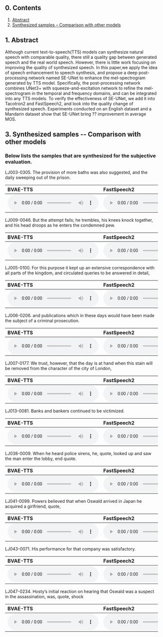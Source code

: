
<html lang="en-US">
  <head>
    <meta charset="UTF-8">
    <meta name="viewport" content="width=device-width, initial-scale=1">
    <meta name="theme-color" content="#157878">
    <link rel="stylesheet" href="/assets/css/style.css?v=e27bf585b9c641a881074e09853cb11204774c97">
  </head>
  <body>


<h2>0. Contents</h2>
<ol>
  <li><a href="#abstract">Abstract</a></li>
  <li><a href="#samples-comp">Synthesized samples – Comparison with other models</a></li>
</ol>

<h2>1. Abstract<a name="abstract"></a></h2>

<p>Although current text-to-speech(TTS) models can synthesize natural speech with comparable quality, there still a quality gap between generated speech and the real world speech. However, there is little work focusing on improving the quality of synthesized speech. In this paper,we apply the idea of speech enhancement to speech synthesis, and propose a deep post-processing network named SE-UNet to enhance the mel-spectrogram generated by TTS model. Specifically, the post-processing network combines UNet3+ with squeeze-and-excitation network to refine the mel-spectrogram in the temporal and frequency domains, and can be integrated into any TTS models. To verify the effectiveness of SE-UNet, we add it into Tacotron2 and FastSpeech2, and look into the quality change of synthesized speech. Experiments conducted on an English dataset and a Mandarin dataset show that SE-UNet bring ?? improvement in average MOS. </p>

<h2>3. Synthesized samples -- Comparison with other models<a name="samples-comp"></a></h2>

<h3>Below lists the samples that are synthesized for the subjective evaluation.</h3>

<p>LJ003-0305. The provision of more baths was also suggested, and the daily sweeping out of the prison.</p>

<table>
  <thead>
    <tr>
      <th style="text-align: left"><strong>BVAE-TTS</strong></th>
      <th style="text-align: left"><strong>FastSpeech2</strong></th>
      <th style="text-align: left"><strong>Glow-TTS</strong></th>
      <th style="text-align: left"><strong>Tacotron 2</strong></th>
      <th style="text-align: left"><strong>VAENAR-TTS (ours)</strong></th>
    </tr>
  </thead>
  <tbody>
    <tr>
      <td style="text-align: left"><audio src="wavs\4.BVAE-TTS\LJ003-0305.wav" controls="" preload=""></audio></td>
      <td style="text-align: left"><audio src="wavs\5.FastSpeech2\LJ003-0305.wav" controls="" preload=""></audio></td>
      <td style="text-align: left"><audio src="wavs\3.Glow-TTS\LJ003-0305.wav" controls="" preload=""></audio></td>
      <td style="text-align: left"><audio src="wavs\2.Tacotron2\LJ003-0305.wav" controls="" preload=""></audio></td>
      <td style="text-align: left"><audio src="wavs\6.VAENAR-TTS\LJ003-0305.wav" controls="" preload=""></audio></td>
    </tr>
  </tbody>
</table>

<p>LJ009-0046. But the attempt fails; he trembles, his knees knock together, and his head droops as he enters the condemned pew.</p>

<table>
  <thead>
    <tr>
      <th style="text-align: left"><strong>BVAE-TTS</strong></th>
      <th style="text-align: left"><strong>FastSpeech2</strong></th>
      <th style="text-align: left"><strong>Glow-TTS</strong></th>
      <th style="text-align: left"><strong>Tacotron 2</strong></th>
      <th style="text-align: left"><strong>VAENAR-TTS (ours)</strong></th>
    </tr>
  </thead>
  <tbody>
    <tr>
      <td style="text-align: left"><audio src="wavs\4.BVAE-TTS\LJ009-0046.wav" controls="" preload=""></audio></td>
      <td style="text-align: left"><audio src="wavs\5.FastSpeech2\LJ009-0046.wav" controls="" preload=""></audio></td>
      <td style="text-align: left"><audio src="wavs\3.Glow-TTS\LJ009-0046.wav" controls="" preload=""></audio></td>
      <td style="text-align: left"><audio src="wavs\2.Tacotron2\LJ009-0046.wav" controls="" preload=""></audio></td>
      <td style="text-align: left"><audio src="wavs\6.VAENAR-TTS\LJ009-0046.wav" controls="" preload=""></audio></td>
    </tr>
  </tbody>
</table>

<p>LJ005-0100. For this purpose it kept up an extensive correspondence with all parts of the kingdom, and circulated queries to be answered in detail,</p>

<table>
  <thead>
    <tr>
      <th style="text-align: left"><strong>BVAE-TTS</strong></th>
      <th style="text-align: left"><strong>FastSpeech2</strong></th>
      <th style="text-align: left"><strong>Glow-TTS</strong></th>
      <th style="text-align: left"><strong>Tacotron 2</strong></th>
      <th style="text-align: left"><strong>VAENAR-TTS (ours)</strong></th>
    </tr>
  </thead>
  <tbody>
    <tr>
      <td style="text-align: left"><audio src="wavs\4.BVAE-TTS\LJ005-0100.wav" controls="" preload=""></audio></td>
      <td style="text-align: left"><audio src="wavs\5.FastSpeech2\LJ005-0100.wav" controls="" preload=""></audio></td>
      <td style="text-align: left"><audio src="wavs\3.Glow-TTS\LJ005-0100.wav" controls="" preload=""></audio></td>
      <td style="text-align: left"><audio src="wavs\2.Tacotron2\LJ005-0100.wav" controls="" preload=""></audio></td>
      <td style="text-align: left"><audio src="wavs\6.VAENAR-TTS\LJ005-0100.wav" controls="" preload=""></audio></td>
    </tr>
  </tbody>
</table>

<p>LJ006-0206. and publications which in these days would have been made the subject of a criminal prosecution.</p>

<table>
  <thead>
    <tr>
      <th style="text-align: left"><strong>BVAE-TTS</strong></th>
      <th style="text-align: left"><strong>FastSpeech2</strong></th>
      <th style="text-align: left"><strong>Glow-TTS</strong></th>
      <th style="text-align: left"><strong>Tacotron 2</strong></th>
      <th style="text-align: left"><strong>VAENAR-TTS (ours)</strong></th>
    </tr>
  </thead>
  <tbody>
    <tr>
      <td style="text-align: left"><audio src="wavs\4.BVAE-TTS\LJ006-0206.wav" controls="" preload=""></audio></td>
      <td style="text-align: left"><audio src="wavs\5.FastSpeech2\LJ006-0206.wav" controls="" preload=""></audio></td>
      <td style="text-align: left"><audio src="wavs\3.Glow-TTS\LJ006-0206.wav" controls="" preload=""></audio></td>
      <td style="text-align: left"><audio src="wavs\2.Tacotron2\LJ006-0206.wav" controls="" preload=""></audio></td>
      <td style="text-align: left"><audio src="wavs\6.VAENAR-TTS\LJ006-0206.wav" controls="" preload=""></audio></td>
    </tr>
  </tbody>
</table>

<p>LJ007-0177. We trust, however, that the day is at hand when this stain will be removed from the character of the city of London,</p>

<table>
  <thead>
    <tr>
      <th style="text-align: left"><strong>BVAE-TTS</strong></th>
      <th style="text-align: left"><strong>FastSpeech2</strong></th>
      <th style="text-align: left"><strong>Glow-TTS</strong></th>
      <th style="text-align: left"><strong>Tacotron 2</strong></th>
      <th style="text-align: left"><strong>VAENAR-TTS (ours)</strong></th>
    </tr>
  </thead>
  <tbody>
    <tr>
      <td style="text-align: left"><audio src="wavs\4.BVAE-TTS\LJ007-0177.wav" controls="" preload=""></audio></td>
      <td style="text-align: left"><audio src="wavs\5.FastSpeech2\LJ007-0177.wav" controls="" preload=""></audio></td>
      <td style="text-align: left"><audio src="wavs\3.Glow-TTS\LJ007-0177.wav" controls="" preload=""></audio></td>
      <td style="text-align: left"><audio src="wavs\2.Tacotron2\LJ007-0177.wav" controls="" preload=""></audio></td>
      <td style="text-align: left"><audio src="wavs\6.VAENAR-TTS\LJ007-0177.wav" controls="" preload=""></audio></td>
    </tr>
  </tbody>
</table>

<p>LJ013-0081. Banks and bankers continued to be victimized.</p>

<table>
  <thead>
    <tr>
      <th style="text-align: left"><strong>BVAE-TTS</strong></th>
      <th style="text-align: left"><strong>FastSpeech2</strong></th>
      <th style="text-align: left"><strong>Glow-TTS</strong></th>
      <th style="text-align: left"><strong>Tacotron 2</strong></th>
      <th style="text-align: left"><strong>VAENAR-TTS (ours)</strong></th>
    </tr>
  </thead>
  <tbody>
    <tr>
      <td style="text-align: left"><audio src="wavs\4.BVAE-TTS\LJ013-0081.wav" controls="" preload=""></audio></td>
      <td style="text-align: left"><audio src="wavs\5.FastSpeech2\LJ013-0081.wav" controls="" preload=""></audio></td>
      <td style="text-align: left"><audio src="wavs\3.Glow-TTS\LJ013-0081.wav" controls="" preload=""></audio></td>
      <td style="text-align: left"><audio src="wavs\2.Tacotron2\LJ013-0081.wav" controls="" preload=""></audio></td>
      <td style="text-align: left"><audio src="wavs\6.VAENAR-TTS\LJ013-0081.wav" controls="" preload=""></audio></td>
    </tr>
  </tbody>
</table>

<p>LJ038-0009. When he heard police sirens, he, quote, looked up and saw the man enter the lobby, end quote.</p>

<table>
  <thead>
    <tr>
      <th style="text-align: left"><strong>BVAE-TTS</strong></th>
      <th style="text-align: left"><strong>FastSpeech2</strong></th>
      <th style="text-align: left"><strong>Glow-TTS</strong></th>
      <th style="text-align: left"><strong>Tacotron 2</strong></th>
      <th style="text-align: left"><strong>VAENAR-TTS (ours)</strong></th>
    </tr>
  </thead>
  <tbody>
    <tr>
      <td style="text-align: left"><audio src="wavs\4.BVAE-TTS\LJ038-0009.wav" controls="" preload=""></audio></td>
      <td style="text-align: left"><audio src="wavs\5.FastSpeech2\LJ038-0009.wav" controls="" preload=""></audio></td>
      <td style="text-align: left"><audio src="wavs\3.Glow-TTS\LJ038-0009.wav" controls="" preload=""></audio></td>
      <td style="text-align: left"><audio src="wavs\2.Tacotron2\LJ038-0009.wav" controls="" preload=""></audio></td>
      <td style="text-align: left"><audio src="wavs\6.VAENAR-TTS\LJ038-0009.wav" controls="" preload=""></audio></td>
    </tr>
  </tbody>
</table>

<p>LJ041-0099. Powers believed that when Oswald arrived in Japan he acquired a girlfriend, quote,</p>

<table>
  <thead>
    <tr>
      <th style="text-align: left"><strong>BVAE-TTS</strong></th>
      <th style="text-align: left"><strong>FastSpeech2</strong></th>
      <th style="text-align: left"><strong>Glow-TTS</strong></th>
      <th style="text-align: left"><strong>Tacotron 2</strong></th>
      <th style="text-align: left"><strong>VAENAR-TTS (ours)</strong></th>
    </tr>
  </thead>
  <tbody>
    <tr>
      <td style="text-align: left"><audio src="wavs\4.BVAE-TTS\LJ041-0099.wav" controls="" preload=""></audio></td>
      <td style="text-align: left"><audio src="wavs\5.FastSpeech2\LJ041-0099.wav" controls="" preload=""></audio></td>
      <td style="text-align: left"><audio src="wavs\3.Glow-TTS\LJ041-0099.wav" controls="" preload=""></audio></td>
      <td style="text-align: left"><audio src="wavs\2.Tacotron2\LJ041-0099.wav" controls="" preload=""></audio></td>
      <td style="text-align: left"><audio src="wavs\6.VAENAR-TTS\LJ041-0099.wav" controls="" preload=""></audio></td>
    </tr>
  </tbody>
</table>

<p>LJ043-0071. His performance for that company was satisfactory.</p>

<table>
  <thead>
    <tr>
      <th style="text-align: left"><strong>BVAE-TTS</strong></th>
      <th style="text-align: left"><strong>FastSpeech2</strong></th>
      <th style="text-align: left"><strong>Glow-TTS</strong></th>
      <th style="text-align: left"><strong>Tacotron 2</strong></th>
      <th style="text-align: left"><strong>VAENAR-TTS (ours)</strong></th>
    </tr>
  </thead>
  <tbody>
    <tr>
      <td style="text-align: left"><audio src="wavs\4.BVAE-TTS\LJ043-0071.wav" controls="" preload=""></audio></td>
      <td style="text-align: left"><audio src="wavs\5.FastSpeech2\LJ043-0071.wav" controls="" preload=""></audio></td>
      <td style="text-align: left"><audio src="wavs\3.Glow-TTS\LJ043-0071.wav" controls="" preload=""></audio></td>
      <td style="text-align: left"><audio src="wavs\2.Tacotron2\LJ043-0071.wav" controls="" preload=""></audio></td>
      <td style="text-align: left"><audio src="wavs\6.VAENAR-TTS\LJ043-0071.wav" controls="" preload=""></audio></td>
    </tr>
  </tbody>
</table>

<p>LJ047-0234. Hosty’s initial reaction on hearing that Oswald was a suspect in the assassination, was, quote, shock</p>

<table>
  <thead>
    <tr>
      <th style="text-align: left"><strong>BVAE-TTS</strong></th>
      <th style="text-align: left"><strong>FastSpeech2</strong></th>
      <th style="text-align: left"><strong>Glow-TTS</strong></th>
      <th style="text-align: left"><strong>Tacotron 2</strong></th>
      <th style="text-align: left"><strong>VAENAR-TTS (ours)</strong></th>
    </tr>
  </thead>
  <tbody>
    <tr>
      <td style="text-align: left"><audio src="wavs\4.BVAE-TTS\LJ047-0234.wav" controls="" preload=""></audio></td>
      <td style="text-align: left"><audio src="wavs\5.FastSpeech2\LJ047-0234.wav" controls="" preload=""></audio></td>
      <td style="text-align: left"><audio src="wavs\3.Glow-TTS\LJ047-0234.wav" controls="" preload=""></audio></td>
      <td style="text-align: left"><audio src="wavs\2.Tacotron2\LJ047-0234.wav" controls="" preload=""></audio></td>
      <td style="text-align: left"><audio src="wavs\6.VAENAR-TTS\LJ047-0234.wav" controls="" preload=""></audio></td>
    </tr>
  </tbody>
</table>
    
  </body>
</html>

